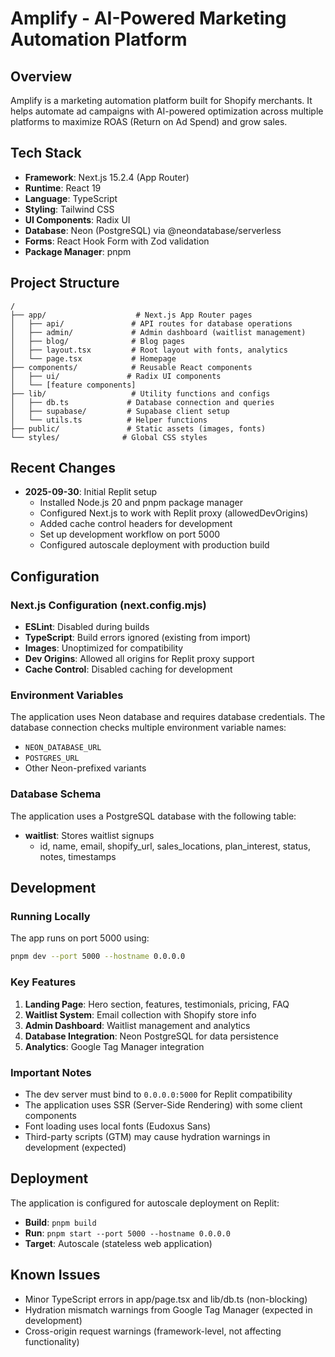 # Amplify - AI-Powered Marketing Automation Platform

## Overview
Amplify is a marketing automation platform built for Shopify merchants. It helps automate ad campaigns with AI-powered optimization across multiple platforms to maximize ROAS (Return on Ad Spend) and grow sales.

## Tech Stack
- **Framework**: Next.js 15.2.4 (App Router)
- **Runtime**: React 19
- **Language**: TypeScript
- **Styling**: Tailwind CSS
- **UI Components**: Radix UI
- **Database**: Neon (PostgreSQL) via @neondatabase/serverless
- **Forms**: React Hook Form with Zod validation
- **Package Manager**: pnpm

## Project Structure
```
/
├── app/                    # Next.js App Router pages
│   ├── api/               # API routes for database operations
│   ├── admin/             # Admin dashboard (waitlist management)
│   ├── blog/              # Blog pages
│   ├── layout.tsx         # Root layout with fonts, analytics
│   └── page.tsx           # Homepage
├── components/            # Reusable React components
│   ├── ui/               # Radix UI components
│   └── [feature components]
├── lib/                   # Utility functions and configs
│   ├── db.ts             # Database connection and queries
│   ├── supabase/         # Supabase client setup
│   └── utils.ts          # Helper functions
├── public/               # Static assets (images, fonts)
└── styles/              # Global CSS styles
```

## Recent Changes
- **2025-09-30**: Initial Replit setup
  - Installed Node.js 20 and pnpm package manager
  - Configured Next.js to work with Replit proxy (allowedDevOrigins)
  - Added cache control headers for development
  - Set up development workflow on port 5000
  - Configured autoscale deployment with production build

## Configuration

### Next.js Configuration (next.config.mjs)
- **ESLint**: Disabled during builds
- **TypeScript**: Build errors ignored (existing from import)
- **Images**: Unoptimized for compatibility
- **Dev Origins**: Allowed all origins for Replit proxy support
- **Cache Control**: Disabled caching for development

### Environment Variables
The application uses Neon database and requires database credentials. The database connection checks multiple environment variable names:
- `NEON_DATABASE_URL`
- `POSTGRES_URL`
- Other Neon-prefixed variants

### Database Schema
The application uses a PostgreSQL database with the following table:
- **waitlist**: Stores waitlist signups
  - id, name, email, shopify_url, sales_locations, plan_interest, status, notes, timestamps

## Development

### Running Locally
The app runs on port 5000 using:
```bash
pnpm dev --port 5000 --hostname 0.0.0.0
```

### Key Features
1. **Landing Page**: Hero section, features, testimonials, pricing, FAQ
2. **Waitlist System**: Email collection with Shopify store info
3. **Admin Dashboard**: Waitlist management and analytics
4. **Database Integration**: Neon PostgreSQL for data persistence
5. **Analytics**: Google Tag Manager integration

### Important Notes
- The dev server must bind to `0.0.0.0:5000` for Replit compatibility
- The application uses SSR (Server-Side Rendering) with some client components
- Font loading uses local fonts (Eudoxus Sans)
- Third-party scripts (GTM) may cause hydration warnings in development (expected)

## Deployment
The application is configured for autoscale deployment on Replit:
- **Build**: `pnpm build`
- **Run**: `pnpm start --port 5000 --hostname 0.0.0.0`
- **Target**: Autoscale (stateless web application)

## Known Issues
- Minor TypeScript errors in app/page.tsx and lib/db.ts (non-blocking)
- Hydration mismatch warnings from Google Tag Manager (expected in development)
- Cross-origin request warnings (framework-level, not affecting functionality)
